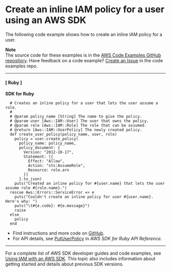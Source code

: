# Create an inline IAM policy for a user using an AWS SDK<a name="example_iam_PutUserPolicy_section"></a>

The following code example shows how to create an inline IAM policy for a user\.

**Note**  
The source code for these examples is in the [AWS Code Examples GitHub repository](https://github.com/awsdocs/aws-doc-sdk-examples)\. Have feedback on a code example? [Create an Issue](https://github.com/awsdocs/aws-doc-sdk-examples/issues/new/choose) in the code examples repo\. 

------
#### [ Ruby ]

**SDK for Ruby**  
  

```
  # Creates an inline policy for a user that lets the user assume a role.
  #
  # @param policy_name [String] The name to give the policy.
  # @param user [Aws::IAM::User] The user that owns the policy.
  # @param role [Aws::IAM::Role] The role that can be assumed.
  # @return [Aws::IAM::UserPolicy] The newly created policy.
  def create_user_policy(policy_name, user, role)
    policy = user.create_policy(
      policy_name: policy_name,
      policy_document: {
        Version: "2012-10-17",
        Statement: [{
          Effect: "Allow",
          Action: "sts:AssumeRole",
          Resource: role.arn
        }]
      }.to_json)
    puts("Created an inline policy for #{user.name} that lets the user assume role #{role.name}.")
  rescue Aws::Errors::ServiceError => e
    puts("Couldn't create an inline policy for user #{user.name}. Here's why: ")
    puts("\t#{e.code}: #{e.message}")
    raise
  else
    policy
  end
```
+  Find instructions and more code on [GitHub](https://github.com/awsdocs/aws-doc-sdk-examples/tree/main/ruby/example_code/iam#code-examples)\. 
+  For API details, see [PutUserPolicy](https://docs.aws.amazon.com/goto/SdkForRubyV3/iam-2010-05-08/PutUserPolicy) in *AWS SDK for Ruby API Reference*\. 

------

For a complete list of AWS SDK developer guides and code examples, see [Using IAM with an AWS SDK](sdk-general-information-section.md)\. This topic also includes information about getting started and details about previous SDK versions\.